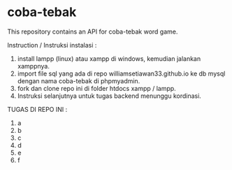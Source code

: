 # coba-tebak
This repository contains an API for coba-tebak word game.

Instruction / Instruksi instalasi :
1. install lampp (linux) atau xampp di windows, kemudian jalankan xamppnya.
2. import file sql yang ada di repo williamsetiawan33.github.io ke db mysql dengan nama coba-tebak di phpmyadmin.
3. fork dan clone repo ini di folder htdocs xampp / lampp.
4. Instruksi selanjutnya untuk tugas backend menunggu kordinasi.



TUGAS DI REPO INI :
1. a
2. b
3. c
4. d
5. e
6. f